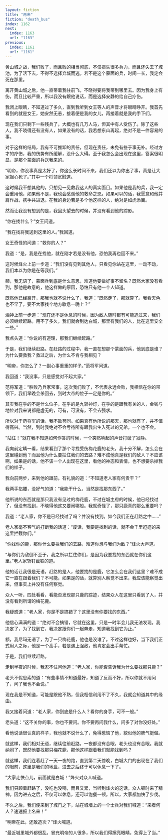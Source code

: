```yaml
---
layout: fiction
title: "再来"
fiction: "death_bus"
index: 1162
next:
  index: 1163
  url: "1163"
previous:
  index: 1161
  url: "1161"
---
```

黄山城之战，我们败了，而且败的相当彻底，不仅损失很多兵力，而且还失去了城池，为了活下去，不得不选择弃城而逃。若不是这个蒙面的兵，时间一长，我定会死在那里。

离开黄山城之后，他一直带着我往前飞，不晓得要将我带到哪里去。因为我身上有伤，而且比较严重，所以我没有跟他说话，而是选择安静的给自己疗伤。

我闭上眼睛，不知道过了多久，直到我听到女王等人的声音才将眼睛睁开。我首先看到的就是女王，她安然无恙，接着便是我的女儿，再接着就是我的手下们。

现在我们只剩下一些残兵了，大概也有几万人马，但其中有人受伤了。除了这些人，我不晓得还有没有人，如果没有的话，我若想东山再起，绝对不是一件容易的事。

对于这样的结局，我有不可推卸的责任，但现在责任，未免有些于事无补。经过方才的疗伤，我的伤势有所缓解，没什么大碍。至于我怎么会出现在这里，答案很明显，是那个蒙面的兵送我来的。

“明帝，你没事真是太好了，你这么长时间不来，我们还以为你出了事，真是让大家担心死了。”其中一个将领宽慰道。

这时候我不想其他的，只想见一见救我这人的真实面目。如果他是我的兵，我一定会重用他，如果他不是，我也会感谢他的救命之恩。如果可以的话，我愿意和他并肩作战，携手共进退。在我的身边若是多个他这样的人，绝对是如虎添翼。

然而让我没有想到的是，我回头望去的时候，并没有看到他的踪影。

“你在找什么？”女王问道。

“我在找将我送到这里的人。”我回道。

女王奇怪的问道：“救你的人？”

我道：“是，我是在找他，就在刚才若是没有他，恐怕我再也回不来。”

这时候烽火上前一步道：“我们没有见到其他人，只看见你站在这里，一动不动，我们本以为你是在等我们。”

额，我无语了，蒙面兵到底是什么意思，难道他要做好事不留名？既然大家没有看到，那他是故意的，他这样做的原因，恐怕只有他一个人知道。

既然他已经离开，那我也就不说什么了，我道：“既然走了，那就算了。我看天色也不早了，要不大家找个地方歇息一晚上？”

酒神上前一步道：“现在还不是休息的时候，因为敌人随时都有可能追过来，我们必须继续赶路。用不了多久，我们就会到达白城，那里有我们的人，比在这里安全一些。”

我点头道：“你说的有道理，那我们继续赶路。”

于是，我们继续赶路。在赶路的过程中，我一直在想那个蒙面的兵，他到底是谁？为什么要救我？救过之后，为什么不肯与我相见？

“明帝，你怎么了？一副心事重重的样子。”范将军问道。

我回道：“我没事，只是感觉对不起大家。”

范将军道：“胜败乃兵家常事，这次我们败了，不代表永远会败，我相信在你的带领下，我们早晚会杀回去，到时大帝的位子一定是你的。”

其实我在乎的不是什么位子，在乎的是九斩神灯，在乎的是跟我有关的人，金钱与地位对我来说都是虚无的，可有，可没有，不会去强求。

所以对于范将军的话，我不敢苟同。如果真有他所说的那天，那也就有了，并不值得高兴。当然，到时我绝对不会亏待所有跟我出生入死过的兄弟，一个也不会。

“站住！”就在我不知道如何作答的时候，一个突然响起的声音打破了寂静。

我向前定睛一看，结果看到了那个寻找受伤梅花鹿的老头，我十分不解，怎么会在这里碰到他？而且他为什么要拦住我们的去路？难不成他真是我们的敌人？不应该啊，如果是的话，他不该一个人出现在这里，看他的神态和表情，也不想要杀掉我们的样子。

我向前两步，来到他的跟前，有礼貌的道：“不知道老人家有何贵干？”

我两手掐腰，没好气的道：“我能干什么，当然是找那东西了。”

他所说的东西就是那只我没有见过的梅花鹿，不过在城主府的时候，他已经找过了，但没有找到，不晓得他这又要闹哪般。我就奇怪了，那只鹿真的那么重要吗？

我道：“老人家，你不是已经找过了吗？并没有找到。如今我们正在赶路之中……”

老人家毫不客气的打断我的话道：“废话，我要是找到的话，就不会千里迢迢的来这里拦截你们。”

“你找你的鹿，那你什么要拦我们的去路，难道你想与我们为敌？”烽火大声道。

“与你们为敌倒不至于，我之所以拦住你们，是因为我要找的东西就在你们这里。”老人家斩钉截铁的道。

他的话让我很是无语，赶路的是人，他要找的是鹿，它怎么会在我们这里？难不成它一直在跟着我们？不可能，如果是的话，就算别人察觉不出来，我应该能察觉出来，但事实上并没有任何察觉。

众人一听，四处看看，看能否发现那只鹿的踪迹，结果众人在这里只看到了人，并没有看到所谓的梅花鹿。

我疑惑道：“老人家，你是不是搞错了？这里没有你要找的东西。”

他信心满满的道：“绝对不会搞错，它就在这里，只是一时半会儿我无法发现。我决定了，为了找到它，我决定跟你们一起奔走，知道我找到它为止。”

额，我尼玛无语了，为了一只梅花鹿，他也是没谁了。不过这样也好，当下我们正式用人之际，他是一个高手，若是遇上强敌，他肯定会出手帮忙。

于是，我们继续赶路。

走到半夜的时候，我忍不住问他道：“老人家，你能否告诉我为什么要找那只鹿？”

老头不假思索的道：“有些事情不知道最好，知道了反而不好，所以你就不用问了，问了我也不会说。”

现在我是不知道，可能是跟他不熟，但我相信利用不了不久，我就会知道其中的缘由。

我又接着问道：“老人家，你到底是什么人？看你的身手，可不一般。”

老头道：“这不关你的事，你也不要问。你不要再问我什么，问多了对你没好处。”

看他说话很认真的样子，我也就不说什么了，免得惹恼了他，貌似他的脾气挺倔。

就这样，我们相对无语，继续往前赶路，一夜都没有合眼，老头也没有合眼。我就纳闷了，既然他要找那只梅花鹿，那他这样跟着我们就能找到吗？

就这样，我们连着赶了一天一夜的路，直到第二天傍晚，白城大门的出现在了我们的眼前，这里是我们的地盘，进去之后终于可以休息一下了。

“大家走快点儿，前面就是白城！”烽火对众人喊道。

我们只顾着赶路了，没吃也没喝，而且又累，当听到烽火的这话，众人顿时来了精神。因为进去之后，不仅可以休息，还可以饱餐一顿。所以，大家都加快了步伐。

不久之后，我们便来到了城门之下，站在城墙上的一个士兵对我们喊道：“来者何人？速速报上名来！”

“明帝在此，还敢造次？”烽火喊道。

“最近城里城外都很乱，冒充明帝的人很多，所以我们得擦亮眼睛，免得上了当。”